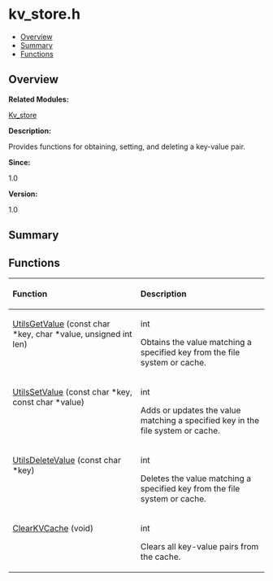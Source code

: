 # kv\_store.h<a name="EN-US_TOPIC_0000001054598133"></a>

-   [Overview](#section862287878165628)
-   [Summary](#section1736678644165628)
-   [Functions](#func-members)

## **Overview**<a name="section862287878165628"></a>

**Related Modules:**

[Kv\_store](kv_store.md)

**Description:**

Provides functions for obtaining, setting, and deleting a key-value pair. 

**Since:**

1.0

**Version:**

1.0

## **Summary**<a name="section1736678644165628"></a>

## Functions<a name="func-members"></a>

<a name="table1095070005165628"></a>
<table><thead align="left"><tr id="row147108039165628"><th class="cellrowborder" valign="top" width="50%" id="mcps1.1.3.1.1"><p id="p1013800797165628"><a name="p1013800797165628"></a><a name="p1013800797165628"></a>Function</p>
</th>
<th class="cellrowborder" valign="top" width="50%" id="mcps1.1.3.1.2"><p id="p2121857461165628"><a name="p2121857461165628"></a><a name="p2121857461165628"></a>Description</p>
</th>
</tr>
</thead>
<tbody><tr id="row2066893981165628"><td class="cellrowborder" valign="top" width="50%" headers="mcps1.1.3.1.1 "><p id="p609576094165628"><a name="p609576094165628"></a><a name="p609576094165628"></a><a href="kv_store.md#ga6e7d17b85aeb91c0cfa912ac141d41eb">UtilsGetValue</a> (const char *key, char *value, unsigned int len)</p>
</td>
<td class="cellrowborder" valign="top" width="50%" headers="mcps1.1.3.1.2 "><p id="p2060194861165628"><a name="p2060194861165628"></a><a name="p2060194861165628"></a>int </p>
<p id="p1195854214165628"><a name="p1195854214165628"></a><a name="p1195854214165628"></a>Obtains the value matching a specified key from the file system or cache. </p>
</td>
</tr>
<tr id="row31065939165628"><td class="cellrowborder" valign="top" width="50%" headers="mcps1.1.3.1.1 "><p id="p1459790341165628"><a name="p1459790341165628"></a><a name="p1459790341165628"></a><a href="kv_store.md#ga32e7222aed175357499f5ced0e85775f">UtilsSetValue</a> (const char *key, const char *value)</p>
</td>
<td class="cellrowborder" valign="top" width="50%" headers="mcps1.1.3.1.2 "><p id="p666229653165628"><a name="p666229653165628"></a><a name="p666229653165628"></a>int </p>
<p id="p39219150165628"><a name="p39219150165628"></a><a name="p39219150165628"></a>Adds or updates the value matching a specified key in the file system or cache. </p>
</td>
</tr>
<tr id="row783928885165628"><td class="cellrowborder" valign="top" width="50%" headers="mcps1.1.3.1.1 "><p id="p1750453162165628"><a name="p1750453162165628"></a><a name="p1750453162165628"></a><a href="kv_store.md#ga803cc2bcb5206b0378ec25df7a179834">UtilsDeleteValue</a> (const char *key)</p>
</td>
<td class="cellrowborder" valign="top" width="50%" headers="mcps1.1.3.1.2 "><p id="p1023408341165628"><a name="p1023408341165628"></a><a name="p1023408341165628"></a>int </p>
<p id="p1176839597165628"><a name="p1176839597165628"></a><a name="p1176839597165628"></a>Deletes the value matching a specified key from the file system or cache. </p>
</td>
</tr>
<tr id="row1299465186165628"><td class="cellrowborder" valign="top" width="50%" headers="mcps1.1.3.1.1 "><p id="p1063206938165628"><a name="p1063206938165628"></a><a name="p1063206938165628"></a><a href="kv_store.md#gaebe12bab9a2e181d1fea1095a5ce4d5a">ClearKVCache</a> (void)</p>
</td>
<td class="cellrowborder" valign="top" width="50%" headers="mcps1.1.3.1.2 "><p id="p577712013165628"><a name="p577712013165628"></a><a name="p577712013165628"></a>int </p>
<p id="p188633151165628"><a name="p188633151165628"></a><a name="p188633151165628"></a>Clears all key-value pairs from the cache. </p>
</td>
</tr>
</tbody>
</table>

